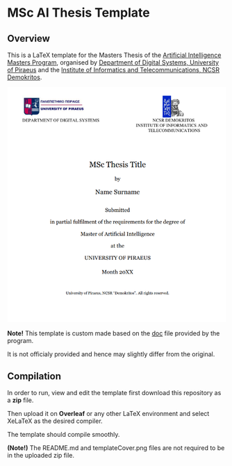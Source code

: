 # MSc AI Thesis Template



## Overview

This is a LaTeX template for the Masters Thesis of the [Artificial Intelligence Masters Program](https://msc-ai.iit.demokritos.gr), organised by [Department of Digital Systems, University of Piraeus](https://www.unipi.gr/unipi/en/psif-home.html)  and the [Institute of Informatics and Telecommunications, NCSR Demokritos](https://www.iit.demokritos.gr/el/).

![](./templateCover.png)

**Note!** This template is custom made based on the [doc](https://msc-ai.iit.demokritos.gr/sites/default/files/protypo_syggrafis_diplomatikis_ergasias__0.doc) file provided by the program. 

It is not officialy provided and hence may slightly differ from the original.





## Compilation

In order to run, view and edit the template first download this repository as a **zip** file.  

Then upload it on **Overleaf** or any other LaTeX environment and select XeLaTeX as the desired compiler.

The template should compile smoothly.

**(Note!)** The README.md and templateCover.png files are not required to be in the uploaded zip file.
